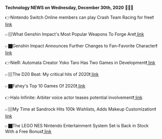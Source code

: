 <b>Technology NEWS on Wednesday, December 30th, 2020</b> 📡📡📡 

👉Nintendo Switch Online members can play Crash Team Racing for free❗️<a href='https://techblock.club/?p=9171'> link</a>

👉🏽What Genshin Impact's Most Popular Weapons To Forge Are❗️<a href='https://techblock.club/?p=9173'> link</a>

👉🏿Genshin Impact Announces Further Changes to Fan-Favorite Character❗️<a href='https://techblock.club/?p=9175'> link</a>

👉NieR: Automata Creator Yoko Taro Has Two Games in Development❗️<a href='https://techblock.club/?p=9177'> link</a>

👉🏽The D20 Beat: My critical hits of 2020❗️<a href='https://techblock.club/?p=9179'> link</a>

👉🏿Fahey's Top 10 Games Of 2020❗️<a href='https://techblock.club/?p=9181'> link</a>

👉Halo Infinite: Arbiter voice actor teases potential involvement❗️<a href='https://techblock.club/?p=9183'> link</a>

👉🏽My Time at Sandrock Hits 100k Wishlists, Adds Makeup Customization❗️<a href='https://techblock.club/?p=9185'> link</a>

👉🏿The LEGO NES Nintendo Entertainment System Set is Back in Stock With a Free Bonus❗️<a href='https://techblock.club/?p=9187'> link</a>

